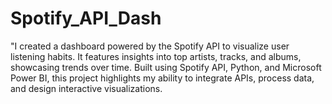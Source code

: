 # Spotify_API_Dash
"I created a dashboard powered by the Spotify API to visualize user listening habits. It features insights into top artists, tracks, and albums, showcasing trends over time. Built using Spotify API, Python, and Microsoft Power BI, this project highlights my ability to integrate APIs, process data, and design interactive visualizations.
